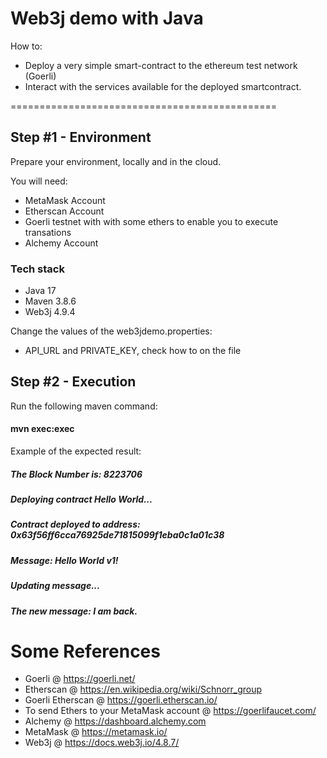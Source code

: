 # Web3j demo with Java
How to:
- Deploy a very simple smart-contract to the ethereum test network (Goerli)
- Interact with the services available for the deployed smartcontract.

==============================================

## Step #1 - Environment
Prepare your environment, locally and in the cloud.

You will need:
- MetaMask Account
- Etherscan Account
- Goerli testnet with with some ethers to enable you to execute transations
- Alchemy Account

### Tech stack
- Java 17
- Maven 3.8.6
- Web3j 4.9.4

Change the values of the web3jdemo.properties:
- API_URL and PRIVATE_KEY, check how to on the file

## Step #2 - Execution
Run the following maven command:
#### mvn exec:exec

Example of the expected result:
##### The Block Number is: 8223706 
##### Deploying contract Hello World...
##### Contract deployed to address: 0x63f56ff6cca76925de71815099f1eba0c1a01c38
##### Message: Hello World v1!
##### Updating message...
##### The new message: I am back.


# Some References

- Goerli @ https://goerli.net/
- Etherscan @ https://en.wikipedia.org/wiki/Schnorr_group
- Goerli Etherscan @ https://goerli.etherscan.io/
- To send Ethers to your MetaMask account @ https://goerlifaucet.com/
- Alchemy @ https://dashboard.alchemy.com
- MetaMask @ https://metamask.io/
- Web3j @ https://docs.web3j.io/4.8.7/
